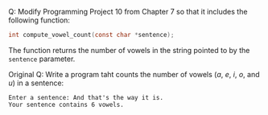 Q: Modify Programming Project 10 from Chapter 7 so that it includes the
following function:

```c
int compute_vowel_count(const char *sentence);
```

The function returns the number of vowels in the string pointed to by the
`sentence` parameter.

Original Q: Write a program taht counts the number of vowels (<em>a</em>,
<em>e</em>,
<em>i</em>, <em>o</em>, and <em>u</em>) in a sentence:

```
Enter a sentence: And that's the way it is.
Your sentence contains 6 vowels.
```
